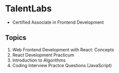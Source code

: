 # TalentLabs

- Certified Associate in Frontend Development

## Topics

1. Web Frontend Development with React: Concepts
2. React Development Practicum
3. Introduction to Algorithms
4. Coding Interview Practce Questions (JavaScript)
